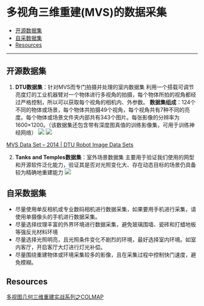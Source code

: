 # 多视角三维重建(MVS)的数据采集

* [开源数据集](#开源数据集)
* [自采数据集](#自采数据集)
* [Resources](#resources)

------

## 开源数据集
1. **DTU数据集**：针对MVS而专门拍摄并处理的室内数据集
	利用一个搭载可调节亮度灯的工业机器臂对一个物体进行多视角的拍摄，每个物体所拍的视角都经过严格控制，所以可以获取每个视角的相机内、外参数。
	**数据集组成**：124个不同的物体或场景，每个物体共拍摄49个视角，每个视角共有7种不同的亮度。每个物体或场景文件夹内部共有343个图片。每张影像的分辨率为1600×1200。（该数据集还包含带有深度图真值的训练影像集，可用于训练神经网络）
	![](https://doublez-site-bed.oss-cn-shanghai.aliyuncs.com/img/20210427225417.png)
	![](https://doublez-site-bed.oss-cn-shanghai.aliyuncs.com/img/20210427225424.png)

[MVS Data Set – 2014 | DTU Robot Image Data Sets](http://roboimagedata.compute.dtu.dk/?page_id=36)

2. **Tanks and Temples数据集**：室外场景数据集
主要用于验证我们使用的网型和开源软件泛化能力，验证其是否对光照变化大、存在动态目标的场景仍具备较为精确地重建能力
![](https://doublez-site-bed.oss-cn-shanghai.aliyuncs.com/img/20210427225433.png)


## 自采数据集
* 尽量使用单反相机或专业数码相机进行数据采集，如果要用手机进行采集，请使用单摄像头的手机进行数据采集。
* 尽量选择纹理丰富的外界环境进行数据采集，避免玻璃围墙、瓷砖和打蜡地板等强反光材料环境
* 尽量选择光照明亮，且光照条件变化不剧烈的环境，最好选择室内环境。如室内客厅，开启客厅大灯进行灯光补偿。
* 尽量围绕重建物体或环境采集较多的影像，且在采集过程中控制快门速度，避免模糊。

## Resources
[多视图几何三维重建实战系列之COLMAP](https://mp.weixin.qq.com/s?__biz=MzU1MjY4MTA1MQ==&mid=2247511777&idx=2&sn=73ab994649ba559d9628d1fc4dcfda5a&chksm=fbfc85d5cc8b0cc3d89f4ce189cc0cad185fcd7519193e8951833884a2c26b3f1eadfc84d098&scene=178&cur_album_id=1433700656199860224#rd)